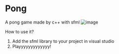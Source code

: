 # Pong
A pong game made by c++ with sfml
![image](https://user-images.githubusercontent.com/55715158/140725068-00504fcb-a2b5-4c2e-bc3f-df95840560f2.png)

How to use it?
1.	Add the sfml library to your project in visual studio
2.	Playyyyyyyyyyyyy!

